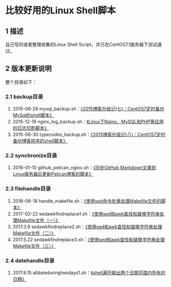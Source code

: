 比较好用的Linux Shell脚本
======================================================


## 1 描述
自己写的或者整理收集的Linux Shell Script，并已在CentOS7.1服务器下测试通过。

## 2 版本更新说明
整个目录如下：

### 2.1 backup目录

1. 2015-06-29	mysql_backup.sh：[《2015博客升级记(七)：CentOS7定时备份MySql的shell脚本》](https://typecodes.com/linux/centos7mysqlregularbackup.html '查看原文')
2. 2015-12-18	nginx_log_backup.sh：[《Linux下Nginx、MySQL和PHP等应用的日志切割脚本》](https://typecodes.com/linux/applogsbackup.html '查看原文')
3. 2015-06-30	typecodes_backup.sh：[《2015博客升级记(八)：CentOS7定时备份博客程序的shell脚本》](https://typecodes.com/linux/centos7blogregularbackup.html '查看原文')


### 2.2 synchronize目录

1. 2016-01-10	github_pelican_nginx.sh：[《同步GitHub Markdown文章到Linux服务器后更新Pelican博客的脚本》](https://typecodes.com/linux/syngithubmarkdownpelican.html '查看原文')


### 2.3 filehandle目录

1. 2016-06-18	handle_makefile.sh：[《使用sed命令批量处理Makefile文件的脚本》](https://typecodes.com/linux/handlemakefilebysed.html '查看原文')
2. 2017-02-22	sedawkfindreplace1.sh：[《使用sed和awk查找和替换字符串处理Makefile文件（一）》](https://typecodes.com/linux/sedawkfindreplace1.html '查看原文')
3. 2017.3.9	sedawkfindreplace2.sh：[《使用sed和awk查找和替换字符串处理Makefile文件（二）》](https://typecodes.com/linux/sedawkfindreplace2.html '查看原文')
4. 2017.5.22	sedawkfindreplace3.sh：[《使用sed和awk查找和替换字符串处理Makefile文件（三）》](https://typecodes.com/linux/sedawkfindreplace3.html '使用sed和awk查找和替换字符串处理Makefile文件（三）')


### 2.4 datehandle目录

1. 2017.6.15	alldateduringtwodays1.sh：[《shell遍历输出两个日期范围内所有的日期》](https://typecodes.com/linux/alldateduringtwodays1.html '查看原文')
